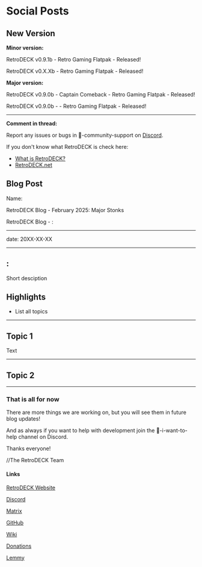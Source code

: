 # Social Posts


## New Version

**Minor version:**

RetroDECK v0.9.1b -  Retro Gaming Flatpak - Released!

RetroDECK v0.X.Xb -  Retro Gaming Flatpak - Released!

**Major version:**

RetroDECK v0.9.0b - Captain Comeback - Retro Gaming Flatpak - Released!

RetroDECK v0.9.0b - <Major Version Name> - Retro Gaming Flatpak - Released!

---

**Comment in thread:**

Report any issues or bugs in ⁠🤝-community-support on [Discord](https://discord.gg/WDc5C9YWMx).

If you don't know what RetroDECK is check here:

- [What is RetroDECK?](https://retrodeck.readthedocs.io/en/latest/wiki_about/what-is-retrodeck/)
- [RetroDECK.net](https://retrodeck.net/)

## Blog Post

Name:

RetroDECK Blog - February 2025: Major Stonks 

RetroDECK Blog - <Month>: <Post Name>


--- 

date: 20XX-XX-XX

--- 

## <Month Year>: <Post Name>

Short desciption

## Highlights

- List all topics 

<!-- more -->

---

## Topic 1

Text

---

## Topic 2

---

### That is all for now 

There are more things we are working on, but you will see them in future blog updates!

And as always if you want to help with development join the 💙-i-want-to-help channel on Discord.

Thanks everyone! 

//The RetroDECK Team 

#### Links 

[RetroDECK Website](https://retrodeck.net/)  
  
[Discord](https://discord.gg/WDc5C9YWMx) 

[Matrix](https://matrix.to/#/#retrodeck:matrix.org) 

[GitHub](https://github.com/XargonWan/RetroDECK) 

[Wiki](https://github.com/XargonWan/RetroDECK/wiki) 

[Donations](https://retrodeck.readthedocs.io/en/latest/wiki_about/donations-licenses/) 

[Lemmy](https://lemmy.zip/c/retrodeck) 
